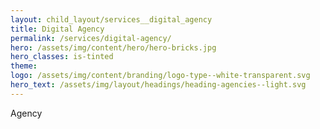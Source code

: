 ```yaml
---
layout: child_layout/services__digital_agency
title: Digital Agency
permalink: /services/digital-agency/
hero: /assets/img/content/hero/hero-bricks.jpg
hero_classes: is-tinted
theme:
logo: /assets/img/content/branding/logo-type--white-transparent.svg
hero_text: /assets/img/layout/headings/heading-agencies--light.svg
---
```


Agency
